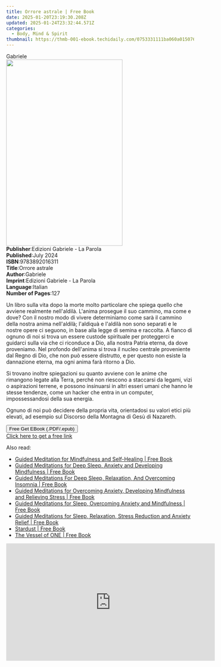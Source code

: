 ```yaml
---
title: Orrore astrale | Free Book
date: 2025-01-20T23:19:30.208Z
updated: 2025-01-24T23:32:44.571Z
categories:
  - Body, Mind & Spirit
thumbnail: https://thmb-001-ebook.techidaily.com/0753331111ba060a0150760e001da6341f85604888d5e99bee7d12dcb945141b.jpg
---
```

<main id="book-container">
  <div class="flex flex-col">
    <div class="book-brief flex-1 py-6 px-4 sm:p-6 md:py-10 md:px-8">
      <!-- brief-->
      <div class="book-brief-main">Gabriele</div>
    </div>
    <div
      class="book-meta-info flex-1 grid gap-4 col-start-1 col-end-3 row-start-1 sm:mb-6 sm:grid-cols-4 lg:gap-6 lg:col-start-2 lg:row-end-6 lg:row-span-6 lg:mb-0"
    >
      <div
        class="book-meta-info-left place-content-center mt-4 p-4 text-sm leading-6 col-start-2 col-span-2 dark:text-slate-400"
      >
        <img
          class="w-full h-500 object-cover rounded-lg sm:h-255 sm:col-span-2 lg:col-span-full"
          src="https://img-001-ebook.techidaily.com/812482a447ea6e80c86baedf2cfe9285081bf0571627b4cae09828a30250d2c1.jpg"
          alt=""
          width="312"
          height="500"
        />
      </div>
      <div
        class="book-meta-info-right mt-2 col-start-1 row-start-2 col-span-3 self-center"
      >
        <!-- meta data  -->
        <div class="flex flex-col px-4 md:px-8">
          <div class="flex-1">
            <strong>Publisher</strong>:<span class="px-2"
              >Edizioni Gabriele - La Parola</span
            >
          </div>
          <div class="flex-1">
            <strong>Published</strong>:<span class="px-2">July 2024</span>
          </div>
          <div class="flex-1">
            <strong>ISBN</strong>:<span class="px-2">9783892016311</span>
          </div>
          <div class="flex-1">
            <strong>Title</strong>:<span class="px-2">Orrore astrale</span>
          </div>
          <div class="flex-1">
            <strong>Author</strong>:<span class="px-2">Gabriele</span>
          </div>
          <div class="flex-1">
            <strong>Imprint</strong>:<span class="px-2"
              >Edizioni Gabriele - La Parola</span
            >
          </div>
          <div class="flex-1">
            <strong>Language</strong>:<span class="px-2">Italian</span>
          </div>
          <div class="flex-1">
            <strong>Number of Pages</strong>:<span class="px-2">127</span>
          </div>
        </div>
      </div>
    </div>
    <div class="book-description flex-1 py-6 px-4 sm:p-6 md:py-10 md:px-8">
      <div class="book-description-main">
        <div accordion-content="" id="description">
          <p>
            Un libro sulla vita dopo la morte molto particolare che spiega
            quello che avviene realmente nell'aldilà. L'anima prosegue il suo
            cammino, ma come e dove? Con il nostro modo di vivere determiniamo
            come sarà il cammino della nostra anima nell'aldilà; l'aldiquà e
            l'aldilà non sono separati e le nostre opere ci seguono, in base
            alla legge di semina e raccolta. A fianco di ognuno di noi si trova
            un essere custode spirituale per proteggerci e guidarci sulla via
            che ci riconduce a Dio, alla nostra Patria eterna, da dove
            proveniamo. Nel profondo dell'anima si trova il nucleo centrale
            proveniente dal Regno di Dio, che non può essere distrutto, e per
            questo non esiste la dannazione eterna, ma ogni anima farà ritorno a
            Dio.
          </p>
          <p>
            Si trovano inoltre spiegazioni su quanto avviene con le anime che
            rimangono legate alla Terra, perché non riescono a staccarsi da
            legami, vizi o aspirazioni terrene, e possono insinuarsi in altri
            esseri umani che hanno le stesse tendenze, come un hacker che entra
            in un computer, impossessandosi della sua energia.
          </p>
          <p>
            Ognuno di noi può decidere della propria vita, orientadosi su valori
            etici più elevati, ad esempio sul Discorso della Montagna di Gesù di
            Nazareth.
          </p>
        </div>
        <div class="accordion-fader"></div>
      </div>
    </div>
    <div class="book-excerpts flex-1 py-6 px-4 sm:p-6 md:py-10 md:px-8"></div>
    <div
      class="book-about-author flex-1 py-6 px-4 sm:p-6 md:py-10 md:px-8"
    ></div>
    <div class="book-free-get flex-1 py-6 px-4 sm:p-6 md:py-10 md:px-8">
      <button
        id="btn-free-get"
        class="bg-blue-500 hover:bg-blue-700 text-white font-bold py-2 px-4 rounded"
      >
        Free Get EBook (.PDF/.epub)
      </button>
      <div id="countdown-display" class="px-2 text-lg mt-2"></div>
      <a
        id="free-link"
        class="hidden bg-blue-500 hover:bg-blue-700 text-white font-bold py-2 px-4 rounded"
        href="https://www.ebooks.com/en-us/book/211423549/orrore-astrale/gabriele/"
        target="_blank"
        >Click here to get a free link</a
      >
    </div>
    <script>
      let countdownTime = 0;
      let countdownInterval = null;
      document
        .getElementById('btn-free-get')
        .addEventListener('click', startCountdown);
      function startCountdown() {
        countdownTime = new Date().getTime() + 60000 * 3;
        countdownInterval = setInterval(updateCountdown, 1000);
        document.getElementById('btn-free-get').disabled = true;
        document
          .getElementById('btn-free-get')
          .classList.add('bg-gray-500', 'cursor-not-allowed');
      }
      function updateCountdown() {
        let currentTime = new Date().getTime();
        let timeLeft = countdownTime - currentTime;
        let secondsLeft = Math.floor(timeLeft / 1000);
        document.getElementById('countdown-display').innerHTML =
          `Remaining time: ${secondsLeft} seconds.`;
        if (secondsLeft <= 0) {
          clearInterval(countdownInterval);
          document.getElementById('btn-free-get').classList.add('hidden');
          document.getElementById('free-link').classList.remove('hidden');
          document.getElementById('countdown-display').innerHTML = '';
        }
      }
    </script>
  </div>
</main>

<ins class="adsbygoogle"
      style="display:block"
      data-ad-client="ca-pub-7571918770474297"
      data-ad-slot="8358498916"
      data-ad-format="auto"
      data-full-width-responsive="true"></ins>
    

<span class="atpl-alsoreadstyle">Also read:</span>
<div><ul>
<li><a href="https://novels-ebooks.techidaily.com/209881751-9781989638477-guided-meditation-for-mindfulness-and-self-healing/"><u>Guided Meditation for Mindfulness and Self-Healing | Free Book</u></a></li>
<li><a href="https://novels-ebooks.techidaily.com/209881766-9781989638439-guided-meditations-for-deep-sleep-anxiety-and-developing-mindfulness/"><u>Guided Meditations for Deep Sleep, Anxiety and Developing Mindfulness | Free Book</u></a></li>
<li><a href="https://novels-ebooks.techidaily.com/209881756-9781989638507-guided-meditations-for-deep-sleep-relaxation-and-overcoming-insomnia/"><u>Guided Meditations For Deep Sleep, Relaxation, And Overcoming Insomnia | Free Book</u></a></li>
<li><a href="https://novels-ebooks.techidaily.com/209881752-9781989638446-guided-meditations-for-overcoming-anxiety-developing-mindfulness-and-relieving-stress/"><u>Guided Meditations for Overcoming Anxiety, Developing Mindfulness and Relieving Stress | Free Book</u></a></li>
<li><a href="https://novels-ebooks.techidaily.com/209881759-9781989638453-guided-meditations-for-sleep-overcoming-anxiety-and-mindfulness/"><u>Guided Meditations for Sleep, Overcoming Anxiety and Mindfulness | Free Book</u></a></li>
<li><a href="https://novels-ebooks.techidaily.com/209881755-9781989638484-guided-meditations-for-sleep-relaxation-stress-reduction-and-anxiety-relief/"><u>Guided Meditations for Sleep, Relaxation, Stress Reduction and Anxiety Relief | Free Book</u></a></li>
<li><a href="https://novels-ebooks.techidaily.com/209881602-9781916242654-stardust/"><u>Stardust | Free Book</u></a></li>
<li><a href="https://novels-ebooks.techidaily.com/209881705-9780578591674-the-vessel-of-one/"><u>The Vessel of ONE | Free Book</u></a></li>
</ul></div>

<!-- affiliate ads begin -->
<iframe width="560" height="315" src="https://www.youtube.com/embed/nWu29cqFjZA?si=TNZyCbPq68PQ0JIb" title="YouTube video player" frameborder="0" allow="accelerometer; autoplay; clipboard-write; encrypted-media; gyroscope; picture-in-picture; web-share" referrerpolicy="strict-origin-when-cross-origin" allowfullscreen></iframe>
<!-- affiliate ads end -->

